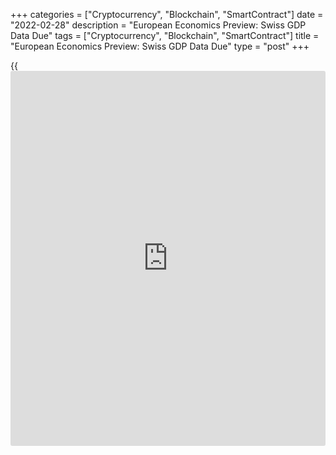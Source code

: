 +++
categories = ["Cryptocurrency", "Blockchain", "SmartContract"]
date = "2022-02-28"
description = "European Economics Preview: Swiss GDP Data Due"
tags = ["Cryptocurrency", "Blockchain", "SmartContract"]
title = "European Economics Preview: Swiss GDP Data Due"
type = "post"
+++

{{<iframe id="large-banner" src="https://www.bounty.group/#slide=27.0" width="100%" height="600" scrolling="no" style="border: 0px solid rgb(216, 221, 230); border-radius: 3px;">}}

Quarterly national accounts data from Switzerland is due on Monday,
headlining a light day for the European economic [news](https://www.letsplayfx.com/blog/forex-news-website/).

At 2.00 AM ET, revised GDP, retail sales and foreign trade are due from
Statistics Sweden. According to flash estimate, the [economy][1] grew
6.2 percent annually after 4.7 percent expansion posted in the third
quarter.

In the meantime, retail sales from Norway and GDP from Turkey are due.
Economists forecast Turkey GDP to expand 9 percent annually, faster than
the 7.4 percent growth in the third quarter.

At 3.00 am ET, the State Secretariat for Economic Affairs is set to
issue Swiss GDP data for the fourth quarter. The economy is forecast to
grow 0.4 percent sequentially, after rising 1.7 percent in the previous
quarter.

In the meantime, flash consumer prices from Spain and producer prices
from Austria are due.

At 4.00 am ET, the Central Statistical Office of Poland publishes GDP
data. Also, Iceland's GDP data is due.

At 6.00 am ET, GDP data and retail sales from Latvia are due.

For comments and feedback [contact](https://www.playgroundfx.com/contact/): editorial@rtt[news](https://www.letsplayfx.com/blog/forex-news-website/).com

[Economic News][1]

 **What parts of the world are seeing the best (and worst) economic
performances lately? Click[here][2] to check out our [Econ Scorecard][2]
and find out! See up-to-the-moment [ranking](https://www.playgroundfx.com/blog/crypto-exchange-ranking/)s for the best and worst
performers in [GDP][3], [unemployment rate][4], [inflation][5] and much
more.**

   1. www.rtt[news](https://www.letsplayfx.com/blog/forex-news-website/).com/Content/EconomicNews.aspx
   2. www.rtt[news](https://www.letsplayfx.com/blog/forex-news-website/).com/economic-scorecard/world-rank/retail-sales/highest-performance.aspx
   3. www.rtt[news](https://www.letsplayfx.com/blog/forex-news-website/).com/economic-scorecard/world-rank/GDP/highest-performance.aspx
   4. www.rtt[news](https://www.letsplayfx.com/blog/forex-news-website/).com/economic-scorecard/world-rank/unemployment-rate/lowest-performance.aspx
   5. www.rtt[news](https://www.letsplayfx.com/blog/forex-news-website/).com/economic-scorecard/world-rank/CPI/highest-performance.aspx